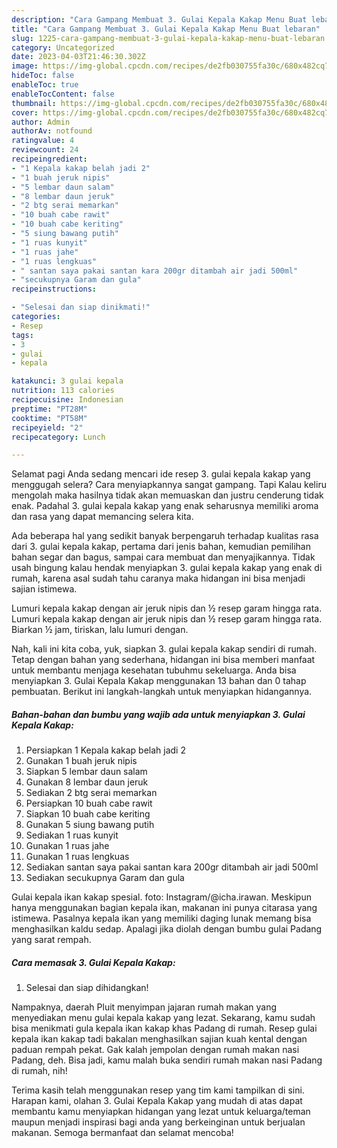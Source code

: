 ```yaml
---
description: "Cara Gampang Membuat 3. Gulai Kepala Kakap Menu Buat lebaran"
title: "Cara Gampang Membuat 3. Gulai Kepala Kakap Menu Buat lebaran"
slug: 1225-cara-gampang-membuat-3-gulai-kepala-kakap-menu-buat-lebaran
category: Uncategorized
date: 2023-04-03T21:46:30.302Z
image: https://img-global.cpcdn.com/recipes/de2fb030755fa30c/680x482cq70/3-gulai-kepala-kakap-foto-resep-utama.jpg
hideToc: false
enableToc: true
enableTocContent: false
thumbnail: https://img-global.cpcdn.com/recipes/de2fb030755fa30c/680x482cq70/3-gulai-kepala-kakap-foto-resep-utama.jpg
cover: https://img-global.cpcdn.com/recipes/de2fb030755fa30c/680x482cq70/3-gulai-kepala-kakap-foto-resep-utama.jpg
author: Admin
authorAv: notfound
ratingvalue: 4
reviewcount: 24
recipeingredient:
- "1 Kepala kakap belah jadi 2"
- "1 buah jeruk nipis"
- "5 lembar daun salam"
- "8 lembar daun jeruk"
- "2 btg serai memarkan"
- "10 buah cabe rawit"
- "10 buah cabe keriting"
- "5 siung bawang putih"
- "1 ruas kunyit"
- "1 ruas jahe"
- "1 ruas lengkuas"
- " santan saya pakai santan kara 200gr ditambah air jadi 500ml"
- "secukupnya Garam dan gula"
recipeinstructions:

- "Selesai dan siap dinikmati!"
categories:
- Resep
tags:
- 3
- gulai
- kepala

katakunci: 3 gulai kepala 
nutrition: 113 calories
recipecuisine: Indonesian
preptime: "PT28M"
cooktime: "PT58M"
recipeyield: "2"
recipecategory: Lunch

---
```



Selamat pagi Anda sedang mencari ide resep 3. gulai kepala kakap yang menggugah selera? Cara menyiapkannya sangat gampang. Tapi Kalau keliru mengolah maka hasilnya tidak akan memuaskan dan justru cenderung tidak enak. Padahal 3. gulai kepala kakap yang enak seharusnya memiliki aroma dan rasa yang dapat memancing selera kita.


Ada beberapa hal yang sedikit banyak berpengaruh terhadap kualitas rasa dari 3. gulai kepala kakap, pertama dari jenis bahan, kemudian pemilihan bahan segar dan bagus, sampai cara membuat dan menyajikannya. Tidak usah bingung kalau hendak menyiapkan 3. gulai kepala kakap yang enak di rumah, karena asal sudah tahu caranya maka hidangan ini bisa menjadi sajian istimewa.

Lumuri kepala kakap dengan air jeruk nipis dan ½ resep garam hingga rata. Lumuri kepala kakap dengan air jeruk nipis dan ½ resep garam hingga rata. Biarkan ½ jam, tiriskan, lalu lumuri dengan.


Nah, kali ini kita coba, yuk, siapkan 3. gulai kepala kakap sendiri di rumah. Tetap dengan bahan yang sederhana, hidangan ini bisa memberi manfaat untuk membantu menjaga kesehatan tubuhmu sekeluarga. Anda bisa menyiapkan 3. Gulai Kepala Kakap menggunakan 13 bahan dan 0 tahap pembuatan. Berikut ini langkah-langkah untuk menyiapkan hidangannya.

<!--inarticleads1-->

##### Bahan-bahan dan bumbu yang wajib ada untuk menyiapkan 3. Gulai Kepala Kakap:

1. Persiapkan 1 Kepala kakap belah jadi 2
1. Gunakan 1 buah jeruk nipis
1. Siapkan 5 lembar daun salam
1. Gunakan 8 lembar daun jeruk
1. Sediakan 2 btg serai memarkan
1. Persiapkan 10 buah cabe rawit
1. Siapkan 10 buah cabe keriting
1. Gunakan 5 siung bawang putih
1. Sediakan 1 ruas kunyit
1. Gunakan 1 ruas jahe
1. Gunakan 1 ruas lengkuas
1. Sediakan  santan saya pakai santan kara 200gr ditambah air jadi 500ml
1. Sediakan secukupnya Garam dan gula


Gulai kepala ikan kakap spesial. foto: Instagram/@icha.irawan. Meskipun hanya menggunakan bagian kepala ikan, makanan ini punya citarasa yang istimewa. Pasalnya kepala ikan yang memiliki daging lunak memang bisa menghasilkan kaldu sedap. Apalagi jika diolah dengan bumbu gulai Padang yang sarat rempah. 

<!--inarticleads2-->

##### Cara memasak 3. Gulai Kepala Kakap:


1. Selesai dan siap dihidangkan!

Nampaknya, daerah Pluit menyimpan jajaran rumah makan yang menyediakan menu gulai kepala kakap yang lezat. Sekarang, kamu sudah bisa menikmati gula kepala ikan kakap khas Padang di rumah. Resep gulai kepala ikan kakap tadi bakalan menghasilkan sajian kuah kental dengan paduan rempah pekat. Gak kalah jempolan dengan rumah makan nasi Padang, deh. Bisa jadi, kamu malah buka sendiri rumah makan nasi Padang di rumah, nih! 

Terima kasih telah menggunakan resep yang tim kami tampilkan di sini. Harapan kami, olahan 3. Gulai Kepala Kakap yang mudah di atas dapat membantu kamu menyiapkan hidangan yang lezat untuk keluarga/teman maupun menjadi inspirasi bagi anda yang berkeinginan untuk berjualan makanan. Semoga bermanfaat dan selamat mencoba!
